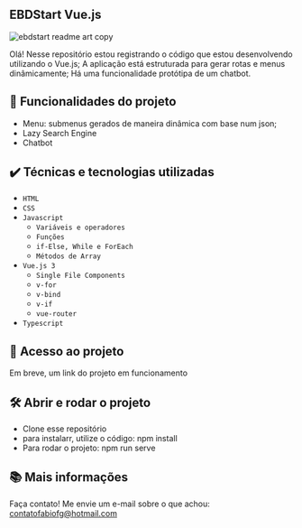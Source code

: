 ## EBDStart Vue.js

![ebdstart readme art copy](https://user-images.githubusercontent.com/84576249/179308553-f0308643-7f1a-4997-95c0-ac746bf4a464.png)

Olá! Nesse repositório estou registrando o código que estou desenvolvendo utilizando o Vue.js; A aplicação está estruturada para gerar rotas e menus dinâmicamente; Há uma funcionalidade protótipa de um chatbot.

## 🔨 Funcionalidades do projeto

- Menu: submenus gerados de maneira dinâmica com base num json; 
- Lazy Search Engine 
- Chatbot


## ✔️ Técnicas e tecnologias utilizadas

- `HTML`
- `CSS`
- `Javascript`
  - `Variáveis e operadores`
  - `Funções`
  - `if-Else, While e ForEach`
  - `Métodos de Array`
- `Vue.js 3`
  - `Single File Components`
  - `v-for`
  - `v-bind`
  - `v-if`
  - `vue-router`
- `Typescript`

## 📁 Acesso ao projeto

Em breve, um link do projeto em funcionamento

## 🛠️ Abrir e rodar o projeto

- Clone esse repositório
- para instalarr, utilize o código: npm install
- Para rodar o projeto: npm run serve

## 📚 Mais informações 

Faça contato! Me envie um e-mail sobre o que achou: contatofabiofg@hotmail.com
